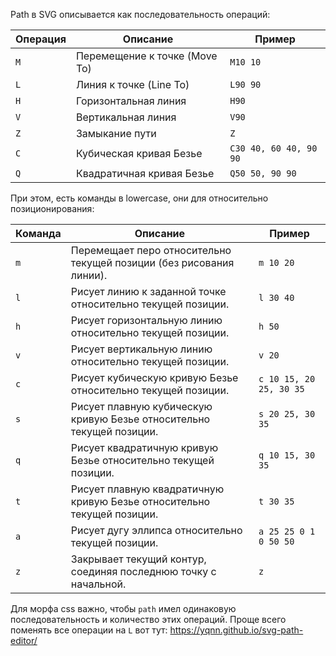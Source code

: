 
Path в SVG описывается как последовательность операций:

| Операция | Описание                      | Пример                 |
| -------- | ----------------------------- | ---------------------- |
| `M`      | Перемещение к точке (Move To) | `M10 10`               |
| `L`      | Линия к точке (Line To)       | `L90 90`               |
| `H`      | Горизонтальная линия          | `H90`                  |
| `V`      | Вертикальная линия            | `V90`                  |
| `Z`      | Замыкание пути                | `Z`                    |
| `C`      | Кубическая кривая Безье       | `C30 40, 60 40, 90 90` |
| `Q`      | Квадратичная кривая Безье     | `Q50 50, 90 90`        |

При этом, есть команды в lowercase, они для относительно позиционирования:

|Команда|Описание|Пример|
|---|---|---|
|`m`|Перемещает перо относительно текущей позиции (без рисования линии).|`m 10 20`|
|`l`|Рисует линию к заданной точке относительно текущей позиции.|`l 30 40`|
|`h`|Рисует горизонтальную линию относительно текущей позиции.|`h 50`|
|`v`|Рисует вертикальную линию относительно текущей позиции.|`v 20`|
|`c`|Рисует кубическую кривую Безье относительно текущей позиции.|`c 10 15, 20 25, 30 35`|
|`s`|Рисует плавную кубическую кривую Безье относительно текущей позиции.|`s 20 25, 30 35`|
|`q`|Рисует квадратичную кривую Безье относительно текущей позиции.|`q 10 15, 30 35`|
|`t`|Рисует плавную квадратичную кривую Безье относительно текущей позиции.|`t 30 35`|
|`a`|Рисует дугу эллипса относительно текущей позиции.|`a 25 25 0 1 0 50 50`|
|`z`|Закрывает текущий контур, соединяя последнюю точку с начальной.|`z`|

Для морфа css важно, чтобы `path` имел одинаковую последовательность и количество этих операций.
Проще всего поменять все операции на `L` вот тут:
https://yqnn.github.io/svg-path-editor/
